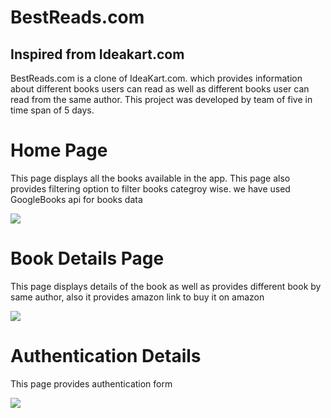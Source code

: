 <h1>BestReads.com</h1><h2>Inspired from Ideakart.com</h2>
BestReads.com is a clone of IdeaKart.com. which provides information about different books users can read as well as different books user can read from the same author. This project was developed by team of five in time span of 5 days.

<h1>Home Page</h1>
<p>This page displays all the books available in the app. This page also provides filtering option to filter books categroy wise. we have used GoogleBooks api for books data</p>
<img src="https://64.media.tumblr.com/b9affdf0ff4256a26d63ac59e4f664d7/2d339f32c633a058-87/s1280x1920/25dfb1204ae1dfa1ae9ee31e04c3061b6035b669.pnj"/>
<h1>Book Details Page</h1>
<p>This page displays details of the book as well as provides different book by same author, also it provides amazon link to buy it on amazon</p>
<img src="https://64.media.tumblr.com/5d1d9c75be07654341c6bd1d041e9820/a3c0ed4af62c403f-f8/s1280x1920/13b5d398485a418ff9a53e7ff9323cb3d3380953.pnj"/>
<h1>Authentication Details</h1>
<p>This page provides authentication form</p>
<img src="https://64.media.tumblr.com/e1643d67000ee81d95f069f3bbf78797/ab2dd11dd1a9fbe8-1c/s1280x1920/fc4f7982d05970dbff25a032f89c143e94fbdf0d.pnj"/>
